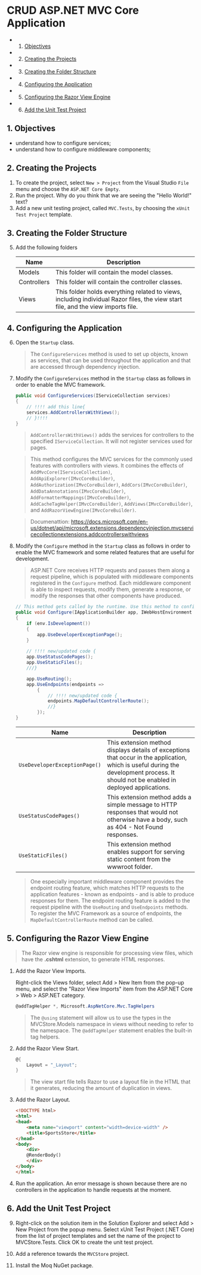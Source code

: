 # CRUD ASP.NET MVC Core Application

<!-- vscode-markdown-toc -->
* 1. [Objectives](#Objectives)
* 2. [Creating the Projects](#CreatingtheProjects)
* 3. [Creating the Folder Structure](#CreatingtheFolderStructure)
* 4. [Configuring the Application](#ConfiguringtheApplication)
* 5. [Configuring the Razor View Engine](#ConfiguringtheRazorViewEngine)
* 6. [Add the Unit Test Project](#AddtheUnitTestProject)

<!-- vscode-markdown-toc-config
	numbering=true
	autoSave=true
	/vscode-markdown-toc-config -->
<!-- /vscode-markdown-toc -->

##  1. <a name='Objectives'></a>Objectives
- understand how to configure services;
- understand how to configure middleware components;

##  2. <a name='CreatingtheProjects'></a>Creating the Projects
1. To create the project, select `New > Project` from the Visual Studio `File` menu and choose the `ASP.NET Core Empty`. 
2. Run the project. Why do you think that we are seeing the "Hello World!" text?
3. Add a new unit testing project, called `MVC.Tests`, by choosing the `xUnit Test Project` template.

##  3. <a name='CreatingtheFolderStructure'></a>Creating the Folder Structure

5. Add the following folders

    |Name|Description |
    | ------------- |-------------|
    Models |This folder will contain the model classes.|
    Controllers | This folder will contain the controller classes.
    Views | This folder holds everything related to views, including individual Razor files, the view start file, and the view imports file.

##  4. <a name='ConfiguringtheApplication'></a>Configuring the Application

6. Open the `Startup` class.
   >The `ConfigureServices` method is used to set up objects, known as services, that can be used throughout the application and that are accessed through  dependency injection.
7. Modify the `ConfigureServices` method in the `Startup` class as follows in order to enable the MVC framework.

    ``` c#
    public void ConfigureServices(IServiceCollection services)
    {
        // !!!! add this line{
        services.AddControllersWithViews();
        // }!!!!
    }
    ```

    >`AddControllersWithViews()` adds the services for controllers to the specified `IServiceCollection`. It will not register services used for pages.

    >This method configures the MVC services for the commonly used features with controllers with views. It combines the effects of `AddMvcCore(IServiceCollection)`, `AddApiExplorer(IMvcCoreBuilder)`, `AddAuthorization(IMvcCoreBuilder)`, `AddCors(IMvcCoreBuilder)`, `AddDataAnnotations(IMvcCoreBuilder)`, `AddFormatterMappings(IMvcCoreBuilder)`, `AddCacheTagHelper(IMvcCoreBuilder)`, `AddViews(IMvcCoreBuilder)`, and `AddRazorViewEngine(IMvcCoreBuilder)`.

    >Documenattion: https://docs.microsoft.com/en-us/dotnet/api/microsoft.extensions.dependencyinjection.mvcservicecollectionextensions.addcontrollerswithviews

8. Modify the `Configure` method in the `Startup` class as follows in order to enable the MVC framework and some related features that are useful for development.

    > ASP.NET Core receives HTTP requests and passes them along a request pipeline, which is populated with middleware components registered in the `Configure` method. Each middleware component is able to inspect requests, modify them, generate a response, or modify the responses that other components have produced.

    ``` c#
    // This method gets called by the runtime. Use this method to configure the HTTP request pipeline.
    public void Configure(IApplicationBuilder app, IWebHostEnvironment env)
    {
        if (env.IsDevelopment())
        {
            app.UseDeveloperExceptionPage();
        }
        
        // !!!! new/updated code {
        app.UseStatusCodePages();
        app.UseStaticFiles();
        ///}

        app.UseRouting();
        app.UseEndpoints(endpoints =>
            {
                // !!!! new/updated code {
                endpoints.MapDefaultControllerRoute();
                //}
            });
    }
    ```

    |Name|Description |
    | ------------- |-------------|
    `UseDeveloperExceptionPage()` | This extension method displays details of exceptions that occur in the application, which is useful during the development process. It should not be enabled in deployed applications.
    `UseStatusCodePages()` | This extension method adds a simple message to HTTP responses that would not otherwise have a body, such as 404 - Not Found responses.
    `UseStaticFiles()` | This extension method enables support for serving static content from the wwwroot folder.

    > One especially important middleware component provides the endpoint routing feature, which matches HTTP requests to the application features - known as endpoints - and is able to produce responses for them. The endpoint routing feature is added to the request pipeline with the `UseRouting` and `UseEndpoints` methods. To register the MVC Framework as a source of endpoints, the `MapDefaultControllerRoute` method can be called.

##  5. <a name='ConfiguringtheRazorViewEngine'></a>Configuring the Razor View Engine

> The Razor view engine is responsible for processing view files, which have the **.cshtml** extension, to generate HTML responses.

1.  Add the Razor View Imports. 
    
    Right-click the Views folder, select Add > New Item from the pop-up menu, and select the "Razor View Imports" item from the ASP.NET Core > Web > ASP.NET category.
    
    ```c#
    @addTagHelper *, Microsoft.AspNetCore.Mvc.TagHelpers
    ```

    >The `@using` statement will allow us to use the types in the MVCStore.Models namespace in views without needing to refer to the namespace. The `@addTagHelper` statement enables the built-in tag helpers.

2.  Add the Razor View Start.

    ```C#
    @{
        Layout = "_Layout";
    }
    ```

    > The view start file tells Razor to use a layout file in the HTML that it generates, reducing the amount of duplication in views.
3.  Add the Razor Layout.

    ```HTML
    <!DOCTYPE html>
    <html>
    <head>
        <meta name="viewport" content="width=device-width" />
        <title>SportsStore</title>
    </head>
    <body>
        <div>
        @RenderBody()
        </div>
    </body>
    </html>
    ```

4.  Run the application. An error message is shown because there are no controllers in the application to handle requests at the moment.

##  6. <a name='AddtheUnitTestProject'></a>Add the Unit Test Project
9. Right-click on the solution item in the Solution Explorer and select Add > New Project from the popup menu. Select xUnit Test Project (.NET Core) from the list of project templates and set the name of the project to MVCStore.Tests. Click OK to create the unit test project.

10. Add a reference towards the `MVCStore` project.

11. Install the Moq NuGet package.
